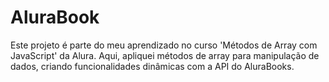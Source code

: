 # AluraBook
 Este projeto é parte do meu aprendizado no curso 'Métodos de Array com JavaScript' da Alura. Aqui, apliquei métodos de array para manipulação de dados, criando funcionalidades dinâmicas com a API do AluraBooks.
